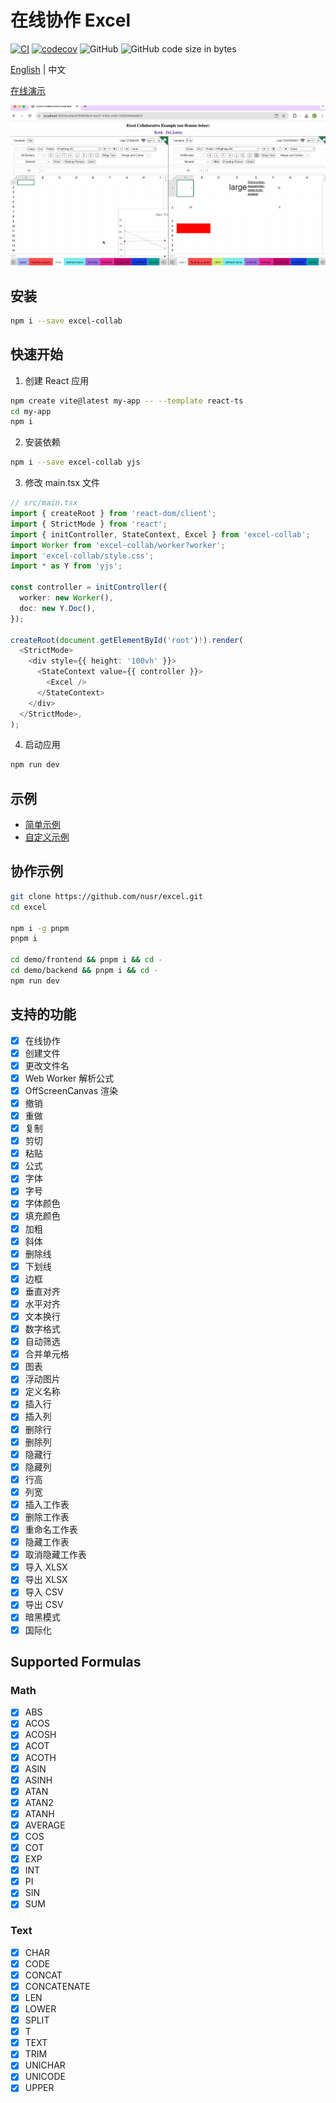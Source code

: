 # 在线协作 Excel

[![CI](https://github.com/nusr/excel/actions/workflows/main.yml/badge.svg)](https://github.com/nusr/excel/actions/workflows/main.yml)
[![codecov](https://codecov.io/gh/nusr/excel/branch/main/graph/badge.svg?token=ZOC8RHD3Z1)](https://codecov.io/gh/nusr/excel)
![GitHub](https://img.shields.io/github/license/nusr/excel.svg)
![GitHub code size in bytes](https://img.shields.io/github/languages/code-size/nusr/excel.svg)

[English](./README.md) | 中文

[在线演示](https://nusr.github.io/excel)

![演示](./scripts/demo.gif)

## 安装

```bash
npm i --save excel-collab
```

## 快速开始

1. 创建 React 应用

```bash
npm create vite@latest my-app -- --template react-ts
cd my-app
npm i
```

2. 安装依赖

```bash
npm i --save excel-collab yjs
```

3. 修改 main.tsx 文件

```ts src/main.tsx
// src/main.tsx
import { createRoot } from 'react-dom/client';
import { StrictMode } from 'react';
import { initController, StateContext, Excel } from 'excel-collab';
import Worker from 'excel-collab/worker?worker';
import 'excel-collab/style.css';
import * as Y from 'yjs';

const controller = initController({
  worker: new Worker(),
  doc: new Y.Doc(),
});

createRoot(document.getElementById('root')!).render(
  <StrictMode>
    <div style={{ height: '100vh' }}>
      <StateContext value={{ controller }}>
        <Excel />
      </StateContext>
    </div>
  </StrictMode>,
);
```

4. 启动应用

```bash
npm run dev
```

## 示例

- [简单示例](https://stackblitz.com/edit/nusr-excel-simple)
- [自定义示例](https://stackblitz.com/edit/nusr-excel-custom)

## 协作示例

```bash
git clone https://github.com/nusr/excel.git
cd excel

npm i -g pnpm
pnpm i

cd demo/frontend && pnpm i && cd -
cd demo/backend && pnpm i && cd -
npm run dev
```

## 支持的功能

- [x] 在线协作
- [x] 创建文件
- [x] 更改文件名
- [x] Web Worker 解析公式
- [x] OffScreenCanvas 渲染
- [x] 撤销
- [x] 重做
- [x] 复制
- [x] 剪切
- [x] 粘贴
- [x] 公式
- [x] 字体
- [x] 字号
- [x] 字体颜色
- [x] 填充颜色
- [x] 加粗
- [x] 斜体
- [x] 删除线
- [x] 下划线
- [x] 边框
- [x] 垂直对齐
- [x] 水平对齐
- [x] 文本换行
- [x] 数字格式
- [x] 自动筛选
- [x] 合并单元格
- [x] 图表
- [x] 浮动图片
- [x] 定义名称
- [x] 插入行
- [x] 插入列
- [x] 删除行
- [x] 删除列
- [x] 隐藏行
- [x] 隐藏列
- [x] 行高
- [x] 列宽
- [x] 插入工作表
- [x] 删除工作表
- [x] 重命名工作表
- [x] 隐藏工作表
- [x] 取消隐藏工作表
- [x] 导入 XLSX
- [x] 导出 XLSX
- [x] 导入 CSV
- [x] 导出 CSV
- [x] 暗黑模式
- [x] 国际化

## Supported Formulas

### Math

- [x] ABS
- [x] ACOS
- [x] ACOSH
- [x] ACOT
- [x] ACOTH
- [x] ASIN
- [x] ASINH
- [x] ATAN
- [x] ATAN2
- [x] ATANH
- [x] AVERAGE
- [x] COS
- [x] COT
- [x] EXP
- [x] INT
- [x] PI
- [x] SIN
- [x] SUM

### Text

- [x] CHAR
- [x] CODE
- [x] CONCAT
- [x] CONCATENATE
- [x] LEN
- [x] LOWER
- [x] SPLIT
- [x] T
- [x] TEXT
- [x] TRIM
- [x] UNICHAR
- [x] UNICODE
- [x] UPPER
